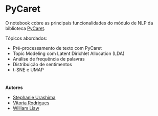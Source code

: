 # PyCaret 
O notebook cobre as principais funcionalidades do módulo de NLP da biblioteca [PyCaret](https://pycaret.org/nlp/).

Tópicos abordados: 
- Pré-processamento de texto com PyCaret
- Topic Modeling com Latent Dirichlet Allocation (LDA)
- Análise de frequência de palavras
- Distribuição de sentimentos 
- t-SNE e UMAP 

#
**Autores** 
- [Stephanie Urashima](https://github.com/MihoUrashima)
- [Vitoria Rodrigues](https://github.com/vitoriars)
- [William Liaw](https://github.com/willfliaw) 
